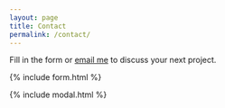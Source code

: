 ```yaml
---
layout: page
title: Contact
permalink: /contact/
---
```


 

Fill in the form or [email me](mailto:{{holly.data.scientist@gmail.com}}) to discuss your next project.

{% include form.html %}

{% include modal.html %}

